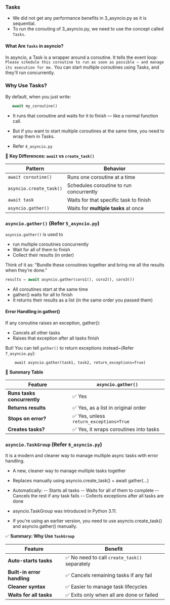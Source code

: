 
### Tasks

- We did not get any performance benefits in 3_asyncio.py as it is sequential.
- To run the corouting of 3_asyncio.py, we need to use the concept called `Tasks`.


#### What Are `Tasks` in asyncio?

In asyncio, a Task is a wrapper around a coroutine. It tells the event loop:
``Please schedule this coroutine to run as soon as possible — and manage its execution for me.``
You can start multiple coroutines using Tasks, and they'll run concurrently.


### Why Use Tasks?

By default, when you just write:

```python
   await my_coroutine()
```

- It runs that coroutine and waits for it to finish — like a normal function call.
- But if you want to start multiple coroutines at the same time, you need to wrap them in Tasks.

- Refer `4_asyncio.py`




📌 **Key Differences: `await` vs `create_task()`**

| Pattern                   | Behavior                                       |
|---------------------------|------------------------------------------------|
| `await coroutine()`       | Runs one coroutine at a time                   |
| `asyncio.create_task()`   | Schedules coroutine to run concurrently        |
| `await task`              | Waits for that specific task to finish         |
| `asyncio.gather()`        | Waits for **multiple tasks** at once           |



### `asyncio.gather()` (Refer `5_asyncio.py`)

`asyncio.gather()` is used to 
- run multiple coroutines concurrently
- Wait for all of them to finish
- Collect their results (in order)

Think of it as:
"Bundle these coroutines together and bring me all the results when they’re done."

```python
results = await asyncio.gather(coro1(), coro2(), coro3())
```

- All coroutines start at the same time
- gather() waits for all to finish
- It returns their results as a list (in the same order you passed them)

#### Error Handling in gather()

If any coroutine raises an exception, gather():
- Cancels all other tasks
- Raises that exception after all tasks finish

But! You can tell `gather()` to return exceptions instead~(Refer `7_asyncio.py`):

```python3
    await asyncio.gather(task1, task2, return_exceptions=True)
```

🧩 **Summary Table**

| Feature                     | `asyncio.gather()`                                |
|-----------------------------|---------------------------------------------------|
| **Runs tasks concurrently** | ✅ Yes                                            |
| **Returns results**         | ✅ Yes, as a list in original order               |
| **Stops on error?**         | ✅ Yes, unless `return_exceptions=True`           |
| **Creates tasks?**          | ✅ Yes, it wraps coroutines into tasks            |



### `asyncio.TaskGroup` (Refer `6_asyncio.py`)

It is  a modern and cleaner way to manage multiple async tasks with error handling.

- A new, cleaner way to manage multiple tasks together
- Replaces manually using asyncio.create_task() + await gather(...)

- Automatically:
-- Starts all tasks
-- Waits for all of them to complete
-- Cancels the rest if any task fails
-- Collects exceptions after all tasks are done


- asyncio.TaskGroup was introduced in Python 3.11.

- If you're using an earlier version, you need to use asyncio.create_task() and asyncio.gather() manually.

✅ **Summary: Why Use `TaskGroup`**

| Feature              | Benefit                                             |
|----------------------|-----------------------------------------------------|
| **Auto-starts tasks** | ✅ No need to call `create_task()` separately       |
| **Built-in error handling** | ✅ Cancels remaining tasks if any fail         |
| **Cleaner syntax**    | ✅ Easier to manage task lifecycles                 |
| **Waits for all tasks** | ✅ Exits only when all are done or failed         |

